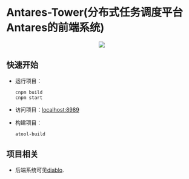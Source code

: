 # Antares-Tower(分布式任务调度平台Antares的前端系统)

<p align="center">
  <img src="https://raw.githubusercontent.com/ihaolin/antares/master/logo.png">
</p>

## 快速开始

+ 运行项目：

	```
	cnpm build
	cnpm start
	```

+ 访问项目：[localhost:8989](http://localhost:8989) 

+ 构建项目：

	```
	atool-build
	```

## 项目相关

+ 后端系统可见[diablo](https://github.com/ihaolin/antares).


